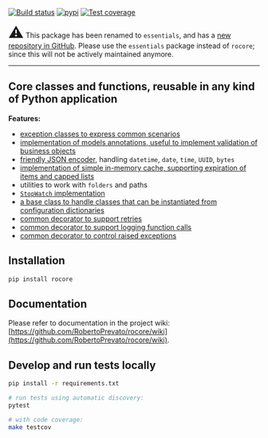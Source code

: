 [![Build status](https://robertoprevato.visualstudio.com/rocore/_apis/build/status/rocore-CI)](https://robertoprevato.visualstudio.com/rocore/_build/latest?definitionId=13) [![pypi](https://img.shields.io/pypi/v/rocore.svg?color=blue)](https://pypi.org/project/rocore/) [![Test coverage](https://img.shields.io/azure-devops/coverage/robertoprevato/rocore/13.svg)](https://robertoprevato.visualstudio.com/rocore/_build?definitionId=13)

<span style="font-size:30px">:warning:</span> This package has been renamed to `essentials`, and has a [new repository in GitHub](https://github.com/RobertoPrevato/essentials). Please use the `essentials` package instead of `rocore`; since this will not be actively maintained anymore.

---

## Core classes and functions, reusable in any kind of Python application

**Features:**
* [exception classes to express common scenarios](https://github.com/RobertoPrevato/rocore/wiki/Common-exceptions)
* [implementation of models annotations, useful to implement validation of business objects](https://github.com/RobertoPrevato/rocore/wiki/Models-annotations)
* [friendly JSON encoder](https://github.com/RobertoPrevato/rocore/wiki/User-friendly-JSON-dumps), handling `datetime`, `date`, `time`, `UUID`, `bytes`
* [implementation of simple in-memory cache, supporting expiration of items and capped lists](https://github.com/RobertoPrevato/rocore/wiki/Caching)
* utilities to work with `folders` and paths
* [`StopWatch` implementation](https://github.com/RobertoPrevato/rocore/wiki/StopWatch-implementation)
* [a base class to handle classes that can be instantiated from configuration dictionaries](https://github.com/RobertoPrevato/rocore/wiki/Registry)
* [common decorator to support retries](https://github.com/RobertoPrevato/rocore/wiki/Retry-decorator)
* [common decorator to support logging function calls](https://github.com/RobertoPrevato/rocore/wiki/Logs-decorator)
* [common decorator to control raised exceptions](https://github.com/RobertoPrevato/rocore/wiki/Exception-handle-decorator)

## Installation

```bash
pip install rocore
```

## Documentation
Please refer to documentation in the project wiki: [https://github.com/RobertoPrevato/rocore/wiki](https://github.com/RobertoPrevato/rocore/wiki).

## Develop and run tests locally
```bash
pip install -r requirements.txt

# run tests using automatic discovery:
pytest

# with code coverage:
make testcov
```
